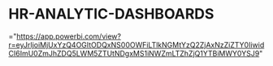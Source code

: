 # HR-ANALYTIC-DASHBOARDS
="https://app.powerbi.com/view?r=eyJrIjoiMjUxYzQ4OGItODQxNS00OWFiLTlkNGMtYzQ2ZjAxNzZiZTY0IiwidCI6ImU0ZmJhZDQ5LWM5ZTUtNDgxMS1iNWZmLTZhZjQ1YTBiMWY0YSJ9" 
